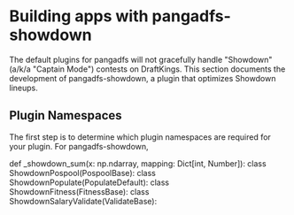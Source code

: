 # Building apps with pangadfs-showdown

The default plugins for pangadfs will not gracefully handle "Showdown" (a/k/a "Captain Mode") contests on DraftKings. This section documents the development of pangadfs-showdown, a plugin that optimizes Showdown lineups.

## Plugin Namespaces

The first step is to determine which plugin namespaces are required for your plugin. For pangadfs-showdown, 


def _showdown_sum(x: np.ndarray, mapping: Dict[int, Number]):
class ShowdownPospool(PospoolBase):
class ShowdownPopulate(PopulateDefault):
class ShowdownFitness(FitnessBase):
class ShowdownSalaryValidate(ValidateBase):
